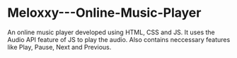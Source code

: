 # Meloxxy---Online-Music-Player
An online music player developed using HTML, CSS and JS.
It uses the Audio API feature of JS to play the audio. 
Also contains neccessary features like Play, Pause, Next and Previous.
